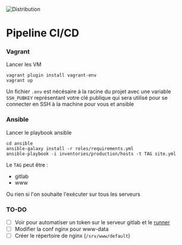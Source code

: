 ![Distribution](https://img.shields.io/badge/Distribution-debian%20bullseye-red)
# Pipeline CI/CD

### Vagrant

Lancer les VM
```
vagrant plugin install vagrant-env
vagrant up
```

Un fichier `.env` est nécésaire à la racine du projet avec une variable `SSH_PUBKEY` représentant votre clé publique qui sera utilisé pour se connecter en SSH à la machine pour vous et ansible

### Ansible

Lancer le playbook ansible
```
cd ansible
ansible-galaxy install -r roles/requirements.yml
ansible-playbook -i inventories/production/hosts -t TAG site.yml
```

Le `TAG` peut être :
- gitlab
- www

Ou rien si l'on souhaite l'exécuter sur tous les serveurs

### TO-DO

- [ ] Voir pour automatiser un token sur le serveur gitlab et le [runner](https://docs.gitlab.com/16.7/ee/api/users.html#create-a-runner-linked-to-a-user)
- [ ] Modifier la conf nginx pour www-data
- [ ] Créer le répertoire de nginx (`/srv/www/default`)